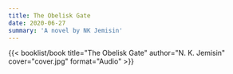 ```yaml
---
title: The Obelisk Gate
date: 2020-06-27
summary: 'A novel by NK Jemisin'
---
```


{{< booklist/book
title="The Obelisk Gate"
author="N. K. Jemisin"
cover="cover.jpg"
format="Audio" >}}
